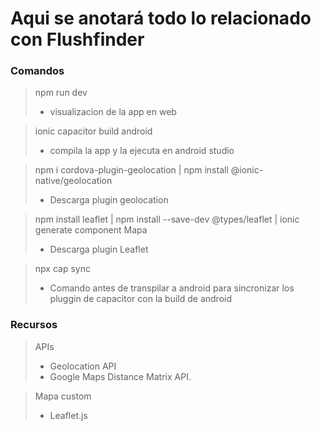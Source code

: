 # Aqui se anotará todo lo relacionado con Flushfinder <br/>

### Comandos
>npm run dev <br/>
> - visualizacion de la app en web

> ionic capacitor build android <br/>
> - compila la app y la ejecuta en android studio

> npm i cordova-plugin-geolocation
> | npm install @ionic-native/geolocation
> - Descarga plugin geolocation

> npm install leaflet
> | npm install --save-dev @types/leaflet | ionic generate component Mapa
> - Descarga plugin Leaflet

>npx cap sync
> - Comando antes de transpilar a android para sincronizar los pluggin de capacitor con la build de android


### Recursos
> APIs
> + Geolocation API
> + Google Maps Distance Matrix API.

> Mapa custom
> + Leaflet.js
